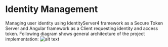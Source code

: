 # Identity Management
Managing user identity using IdentityServer4 framework as a Secure Token Server and Angular framework as a Client requesting identity and access token. Following diagram shows general architecture of the project implementation:
![alt text](https://www.draw.io/?lightbox=1&highlight=0000ff&edit=_blank&layers=1&nav=1&page-id=EEIqDoLLItPQPPa47eht&title=PolicyServerModel.drawio#R%3Cmxfile%20modified%3D%222019-05-07T12%3A29%3A08.568Z%22%20host%3D%22www.draw.io%22%20agent%3D%22Mozilla%2F5.0%20(Windows%20NT%2010.0%3B%20Win64%3B%20x64)%20AppleWebKit%2F537.36%20(KHTML%2C%20like%20Gecko)%20Chrome%2F74.0.3729.131%20Safari%2F537.36%22%20etag%3D%22sxRahKAglmhCATECoYy9%22%3E%3Cdiagram%20id%3D%22yFt4SdsXLyLXCxXVfGDp%22%20name%3D%22Page-1%22%3E7Vptc%2BI2EP41nmk%2FwPjdzseYl8v1kksuSa9Nv3QMFqBWtny2IHC%2F%2FiRbsi1bJFwTIOngzARrpV1J%2B%2ByuVguaNYjXH7IwXVzhCCDN1KO1Zg010zQM16QfjLIpKa5rlYR5BiM%2BqCbcwe%2BAE3VOXcII5NJAgjEiMJWJU5wkYEokWphl%2BFEeNsNInjUN56BDuJuGqEv9A0ZkUVJ906vpFwDOF6Ta8FnZE4diMN9Jvggj%2FNggWSPNGmQYk%2FItXg8AYsoTein5xlt6q4VlICG7MNzOcPzx0wasJt%2FRX9f3179P%2FUWPg7EK0ZJvWBuY2nlwB7IVnALWCALNdBGdIphk9G3O3iqKINxgBKcbQaaLmHSGNpgLdZCN0PGCxIi%2BGbRvBhEaYISzoseaOeyP0nOS4X9Bo8ctHsaBE9Kgl081ywpkBKy3asyocKAGDHAMSEY3oXMGS3dKFm67hsdFPNaWYHgc3kXDClxOC7nxzSvRNT70hUP0E3AZRhcvrt9U0qn7bcnsKojDbA4TzTqnvXq6pv8L1eglvUdwWvbZjT6qMNILEZxzvilVF8hqmVuNgH6GMRUYoG7rBmQxzHOIk7zqkJkkmSoLorS0TVtkbNsiaogVGtsXG8GVUlECPrZhkylDIaBcZzLJ01JRhyd9GN2XS5wD8suvDcUU29riXswHII1o5yWkwwL0gAM8RGDGuDAdNUNFfGI%2ByB2Lx2PD5O1xGEPEvOECoBVgUpnqtrpv5AA%2FslXu65sTq3DfV3BTX%2FZSy9KP7aWKqPo%2BvPQWI3Dyz72STi6scGFH%2BOzb8WFH4cPjtHGKURCd4HryD806Pw41Z%2FhUWtPGb4IJwTHtAEl0zrJUSsMpSJgDhPkCRJyPdnP8fNZaQ%2FInfdf7psObD2IgfR8yZeqisRGNhKqj5HJE86HZV7MVLcFXbgdEnfR4V0z1vmdbrgRrT7QzgEICV7JoFYZc%2Bg2GdNI6MbN9SS4lyCJyvMymgHM1c%2BKWIOOsfXZYsiBCIzAgHUEUs3DTGJayAbl6KjEGz2Y5kKQUhlkp7gW26qlsNSti%2BTGt1Hs7Vkq3XJjE81ehEvFnT%2FetZm9IBiUM9aUG75%2F1ZUs1rZaQXU2%2BK8rSzZ2Mvus98u1IFrI%2FczddVXq1%2FebBLuJPpjQtj2CZlXwmZoCmMOGkGMCsjrs7He0EzKfoUbwkmKc5RvdkVh%2FfeRpOYTK%2FZ41hz36dk7Q6JYWdOLqAu3GWqo5Sc19HqakKTye8RAJzTLyQ%2F2mxueklDxdfkuF4aFzqUdDr1hhGSbnmOiS8h%2FKN68iqtRU5pXNIxXavhbeAH0u76%2FQwCXlbd96xddeN%2BZdgThOP%2FA2Fg%2BK6xRdivAIIXis2eIrI4O4JhK%2FB8DYYjZaXyBo8rAa%2FRd8%2BO4rIcArkVV7ltIrFhnnAQK6Ey1TANU55pf5%2FpXu3pXtLpft9xSs4%2FQzu%2Fu5NHtHV19GXKz%2B6nIVqV3kPJcDqm5xTDfBUAzxkytH%2Btu2gNUClDyvumUcop%2FzHykhdhtm9CqPttZqyPU4%2BUUM0fFeuIYoo%2FsKKim2bfcOtH8%2BWZjFtQ9n9s9UW17T7blOObOK23reajyfP8mwh5lWLLUp8%2FFPKt9U67VbE2uvdvajoit%2BKlOjWv7ixRj8A%3C%2Fdiagram%3E%3Cdiagram%20id%3D%22EEIqDoLLItPQPPa47eht%22%20name%3D%22Page-2%22%3E7Vxbd6I6GP01PtbF%2FfLopZ32TLumq%2B1czrycFSEiUyRMiLf%2B%2BpNIUCGxYkfEjrUPlRBAvp393aGl98bzTxgkozvkw6ilKf68pfdbmqbqrkH%2FsZFFNmIbdjYQ4NDnk9YDj%2BEL5IMKH52EPkwLEwlCEQmT4qCH4hh6pDAGMEaz4rQhiopXTUAAhYFHD0Ti6PfQJ6Ns1NHs9fg1DINRfmXVcrM9Y5BP5neSjoCPZhtD%2BmVL72GESPZtPO%2FBiAkvl8sP7ffi0xNxgZZcfLGm2p3xj32Rnexqn0NWt4BhTN586tktwFc%2FQZD0ppg8L2bX6tcBP0SZgmjC5cXvlSxyAU4hJiGV5y0YwOgepSEJUUx3DRAhaNzSu%2FmEThQGbAdBCR0dkXFEN1T6lQouYScbzwO2xtoDkIZeGy%2FR7g7DKOqhCOHl1XTfhI5vbI5TOfdjFEN2IoLRM9yY7WgD3bJWe3KAlxfNViJFSu%2BGsZ9JzqQbPkhH0Oez%2BO3TO4Dz0nrZIWx1tQIodSAaQ4IX9Dh%2BFsfMTrPIVxUX9Gy9BFWbj402lp%2BWDwK%2B7IPVqdfQ0i8c3T2QVgWke1FIbzEVAKeiIEUAMaTSBIPlBCbPBIXsQDrb7LbMPh0BE4K4xNkBgC%2BFCA7J1hWSJsAL4%2BCJbfQvlpijmDzyH6LWBY1qlLDRRGxMGTR1IaOJHOxprU63EweTCGC20aUL1YqYKAeYfgvIcunykXygTxf2AAHs53vorxmsZ5dQ3oB3k4KcaZSoPlsdpeHaMFGUIia2hC%2BGBBSjLlD03YoxV2seGidUPOz2u78gIYtcDTn5wMrAGFVluH2hbJehIDHtlVWMYQRIOC0aSZkU%2BfXuGeXXF7vI7WfuFRRPgIbDFBIBhNWPfjsuxhayPM5AEMDqZLmMfa7FpGQRj39P9NGspuljniB9jA%2F6XFi7caFnob45W66zUUjgI7XSbM%2BMum5FrwCkSeawD8M5c6jKrpyuK%2FTTABusIht0iYFXJdiqdZHBPguhq0Whmw0L3dktdIwmNDDwuVO7Q%2FAlOQ9N9ieLSazlh3uzBWTYp0YIViJ%2FBQJDkWGg1wWCK4Bwj6LQYz%2F6HqNp6FOLrSmPEE%2FZl%2FOKQwy3BJfMaOvHDERyLsrgyv2lrWY8A8tHk0GUS%2F%2FN%2FGrGi9LtIiArruwCxDwAINdOgu4enCj5GXZ990X%2FnMRfJdmZFR6MMyEV5d8Lh%2BmeGhxiCuXcTIpqmkc0KVIQxGzJDUvuhSRnxflZElMtoWRpbREntyZTIkVJTJ98z476HKNZfJ72RFNEUI6rwMTkScfzqFDJeQBStijNAyKmSTovE0ytutLxlukFTemHrFCC%2BMU2gdkhb3nVxYvQxP%2BPai76X1Z%2BAdAZelIb5DlwMKwRHUMroyOAo0sjyNqUmJgsuUNxgPpiNnCVy1pErNaEd7NhkFHndrAaAN5zsCTUlwmhZ4EnQxvLMNrFkolliMSxdREaty5kKmRU%2FlQ3%2BUveZaXOlHJlJCOFb7uDZbalNtmrxbSKWTWzqyl1yV5MrHxNIU6ZqgIEnJvvJZLDlNSunJp8r6dvJPlx8%2FD0a24qV%2F3uS%2Fh4PT3Bmn5uVCrV9FeG5sRr%2BqYsHrVNCdCHcB%2BkSIsB6QOkugp78Ayr%2BkXvwZR0XEgbLurCRoxTz9J5MFS9QedBikyF0v5ezoPMU5AIXlB0V1fdrHmpLtnrTokTR3UepLIXI9BcY52p%2FyDyQ%2BY%2FqLIcW22qS5VU77OOpPubyg0WuVeRfgvhjOXk3l9PUsn1llU062qqkONSoXpfZ1fFK4vlfNoq5EKQBKR7M%2BYO4GdIOjGIFmm4pS%2FptAlTMvSyvovjEqZCE8DxCWN%2FEOZCFTsDBGTef09MqQBgOTLLLoJ7iJ4YeUxSITXwF0i9aLdtWe%2F9UaUuhum8%2BaW1vY7fnNtbFy6WXXJ0DU1Sfjmqo6vp4vL3A5g7%2FQiTEQoQNciX69FS0Ws95xYtZajm5oI%2FCsVAKQJJhYgXP9jxbcNx8oF%2F2d62oq5m9Of8EtnWYnPrHuKQioDlCvrr9DP77W9AjN5%2FFoG9IiiuJwjAAXytx1aRL4HKZurP4BRzLlvNfZIx0H%2BAvyc0fvdvYirN4VLXbWK1M1FayDxW98EwIoCf6sKts4CgmgLtJFboNRfj8DBZDbPOLHBuB99qp5YpUmt72qoxau3R0I8PSSkha7ZyK5oPeLSyf1ex0bw%2BZolhKNdvp5ddqw2UUpnGkjR51NUKJQfFbVjduY62qfCUtu64J%2BlkOO%2FCydgjp1CLk3HKGlHXixpR1mF1VF9Dl0W8FhgznRQP0mQpC6XC0DpiEzN5nQkZsRZUL3PpzkDHlp6wkvVqyXTsIZqC5TBL8hjH1LFF%2FbryLxtyKfX8PRu7FKnTpCLVxbTIh0tZZpZeMXlVnwKVVcurKNCV41neI9OeCIcpV547n7z%2BC9WpWYrQ1Woua33q1DwldWo3rk%2BNd6FPJa9G%2BNCnVqm5ouJjyfXpU6dZarVNSy3Ra%2FkE2clFg7olkm77MxSNkW6PloyTI93RktDlB29UXVb5OSYLZeXng3o1FU7H2ubp8E08RGfp9pju7pekyVp2a3N7jGajyJJe1pp2ewxJGFlLZWJ5aAdjsNiYkL%2BdaVvrilN%2B5xF3mq8qzrd5GWzbfKOURy7Np1%2ByX3zQthjjIyYW9YRtFhs6pI9tHtN6GGJMvC6zZG9VpOfdaGzuoXgYBueg0sukcSXu9lEfhjIaDmVPq9hsvItI1tgjkj3ZEsvRnGur1O9mGiLnjlpzMcSYaF09eUARezjtioaT4zBN2QMC56AX1VIaQtYpYB0GJLq5fid15pis3%2BytX%2F4P%3C%2Fdiagram%3E%3Cdiagram%20id%3D%22VjVX3G6jhnVdI0fDfURC%22%20name%3D%22Page-3%22%3EldFBD4IgFADgX8OxLaVpntFqbR2ah9apMSBhQ54jmtavz4ZmzEudgI%2FHg%2FdAmNTd1tJGHoALjeIl7xDOURxHOFv1w1seXtIs8VBZxYegCUr1FAMuB70rLm5BoAPQTjUhMjBGMBcYtRbaMOwKOry1oZWYQcmonutJcSe9ruN08p1QlRxvjpLM79R0DB4quUnKof0iXCBMLIDzs7ojQr%2BbN%2FbleCYLgy%2BbPb0XacSeWf6QC59s88%2BRTwlWGPdr6n4yPa1fBB%2BMixc%3D%3C%2Fdiagram%3E%3C%2Fmxfile%3E)

